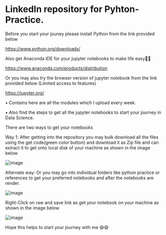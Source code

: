 # LinkedIn repository for Pyhton-Practice.

Before you start your jouney please install Python from the link provided below

https://www.python.org/downloads/

Also get Anaconda IDE for your jupyter notebooks to make life easy🐍🐍

https://www.anaconda.com/products/distribution

Or you may also try the browser version of jupyter notebook from the link provided below (Limited access to features)

https://jupyter.org/

• Contains here are all the modules which I upload every week.

• Also find the steps to get all the jupyter notebooks to start your journey in Data Science.

There are two ways to get your notebooks 

Way 1: After getting into the repository you may bulk download all the files using the get code(green color button) and download it as Zip file and can extract it to get onto local disk of your machine as shown in the image below

![image](https://user-images.githubusercontent.com/87890409/173847715-0290ca05-5ae6-4a2b-a364-b6d5a35e5e4e.png)

Alternate way: Or you may go into individual folders like python practice or references to get your preferred notebooks and after the notebooks are render. 

![image](https://user-images.githubusercontent.com/87890409/173849187-03575e2c-9e90-46ee-ab51-edb6c9ed207a.png)

Right-Click on raw and save link as get your notebook on your machine as shown in the image below

![image](https://user-images.githubusercontent.com/87890409/173848255-4fa15ed1-5672-4fc6-95ff-d4cb1e5c427e.png)

Hope this helps to start your journey with me 😄😄
